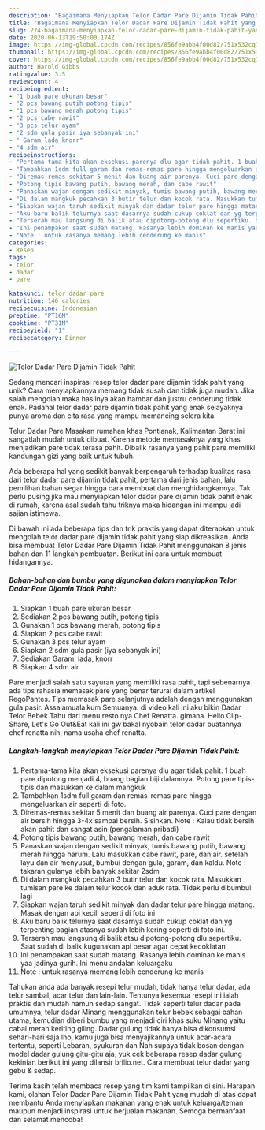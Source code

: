 ```yaml
---
description: "Bagaimana Menyiapkan Telor Dadar Pare Dijamin Tidak Pahit yang Sempurna"
title: "Bagaimana Menyiapkan Telor Dadar Pare Dijamin Tidak Pahit yang Sempurna"
slug: 274-bagaimana-menyiapkan-telor-dadar-pare-dijamin-tidak-pahit-yang-sempurna
date: 2020-06-13T19:50:00.174Z
image: https://img-global.cpcdn.com/recipes/856fe9abb4f00d82/751x532cq70/telor-dadar-pare-dijamin-tidak-pahit-foto-resep-utama.jpg
thumbnail: https://img-global.cpcdn.com/recipes/856fe9abb4f00d82/751x532cq70/telor-dadar-pare-dijamin-tidak-pahit-foto-resep-utama.jpg
cover: https://img-global.cpcdn.com/recipes/856fe9abb4f00d82/751x532cq70/telor-dadar-pare-dijamin-tidak-pahit-foto-resep-utama.jpg
author: Harold Gibbs
ratingvalue: 3.5
reviewcount: 4
recipeingredient:
- "1 buah pare ukuran besar"
- "2 pcs bawang putih potong tipis"
- "1 pcs bawang merah potong tipis"
- "2 pcs cabe rawit"
- "3 pcs telur ayam"
- "2 sdm gula pasir iya sebanyak ini"
- " Garam lada knorr"
- "4 sdm air"
recipeinstructions:
- "Pertama-tama kita akan eksekusi parenya dlu agar tidak pahit. 1 buah pare dipotong menjadi 4, buang bagian biji dalamnya. Potong pare tipis-tipis dan masukkan ke dalam mangkuk"
- "Tambahkan 1sdm full garam dan remas-remas pare hingga mengeluarkan air seperti di foto."
- "Diremas-remas sekitar 5 menit dan buang air parenya. Cuci pare dengan air bersih hingga 3-4x sampai bersih. Sisihkan. Note : Kalau tidak bersih akan pahit dan sangat asin (pengalaman pribadi)"
- "Potong tipis bawang putih, bawang merah, dan cabe rawit"
- "Panaskan wajan dengan sedikit minyak, tumis bawang putih, bawang merah hingga harum. Lalu masukkan cabe rawit, pare, dan air. setelah layu dan air menyusut, bumbui dengan gula, garam, dan kaldu. Note : takaran gulanya lebih banyak sekitar 2sdm"
- "Di dalam mangkuk pecahkan 3 butir telur dan kocok rata. Masukkan tumisan pare ke dalam telur kocok dan aduk rata. Tidak perlu dibumbui lagi"
- "Siapkan wajan taruh sedikit minyak dan dadar telur pare hingga matang. Masak dengan api kecill seperti di foto ini"
- "Aku baru balik telurnya saat dasarnya sudah cukup coklat dan yg terpenting bagian atasnya sudah lebih kering seperti di foto ini."
- "Terserah mau langsung di balik atau dipotong-potong dlu sepertiku. Saat sudah di balik kugunakan api besar agar cepat kecoklatan"
- "Ini penampakan saat sudah matang. Rasanya lebih dominan ke manis yaa jadinya gurih. Ini menu andalan keluargaku"
- "Note : untuk rasanya memang lebih cenderung ke manis"
categories:
- Resep
tags:
- telor
- dadar
- pare

katakunci: telor dadar pare 
nutrition: 146 calories
recipecuisine: Indonesian
preptime: "PT16M"
cooktime: "PT31M"
recipeyield: "1"
recipecategory: Dinner

---
```



![Telor Dadar Pare Dijamin Tidak Pahit](https://img-global.cpcdn.com/recipes/856fe9abb4f00d82/751x532cq70/telor-dadar-pare-dijamin-tidak-pahit-foto-resep-utama.jpg)

Sedang mencari inspirasi resep telor dadar pare dijamin tidak pahit yang unik? Cara menyiapkannya memang tidak susah dan tidak juga mudah. Jika salah mengolah maka hasilnya akan hambar dan justru cenderung tidak enak. Padahal telor dadar pare dijamin tidak pahit yang enak selayaknya punya aroma dan cita rasa yang mampu memancing selera kita.

Telur Dadar Pare Masakan rumahan khas Pontianak, Kalimantan Barat ini sangatlah mudah untuk dibuat. Karena metode memasaknya yang khas menjadikan pare tidak terasa pahit. Dibalik rasanya yang pahit pare memiliki kandungan gizi yang baik untuk tubuh.

Ada beberapa hal yang sedikit banyak berpengaruh terhadap kualitas rasa dari telor dadar pare dijamin tidak pahit, pertama dari jenis bahan, lalu pemilihan bahan segar hingga cara membuat dan menghidangkannya. Tak perlu pusing jika mau menyiapkan telor dadar pare dijamin tidak pahit enak di rumah, karena asal sudah tahu triknya maka hidangan ini mampu jadi sajian istimewa.


Di bawah ini ada beberapa tips dan trik praktis yang dapat diterapkan untuk mengolah telor dadar pare dijamin tidak pahit yang siap dikreasikan. Anda bisa membuat Telor Dadar Pare Dijamin Tidak Pahit menggunakan 8 jenis bahan dan 11 langkah pembuatan. Berikut ini cara untuk membuat hidangannya.

<!--inarticleads1-->

##### Bahan-bahan dan bumbu yang digunakan dalam menyiapkan Telor Dadar Pare Dijamin Tidak Pahit:

1. Siapkan 1 buah pare ukuran besar
1. Sediakan 2 pcs bawang putih, potong tipis
1. Gunakan 1 pcs bawang merah, potong tipis
1. Siapkan 2 pcs cabe rawit
1. Gunakan 3 pcs telur ayam
1. Siapkan 2 sdm gula pasir (iya sebanyak ini)
1. Sediakan  Garam, lada, knorr
1. Siapkan 4 sdm air


Pare menjadi salah satu sayuran yang memiliki rasa pahit, tapi sebenarnya ada tips rahasia memasak pare yang benar terurai dalam artikel RegoPantes. Tips memasak pare selanjutnya adalah dengan menggunakan gula pasir. Assalamualaikum Semuanya. di video kali ini aku bikin Dadar Telor Bebek Tahu dari menu resto nya Chef Renatta. gimana. Hello Clip-Share, Let&#39;s Go Out&amp;Eat kali ini gw bakal nyobain telor dadar buatannya chef renatta nih, nama usaha chef renatta. 

<!--inarticleads2-->

##### Langkah-langkah menyiapkan Telor Dadar Pare Dijamin Tidak Pahit:

1. Pertama-tama kita akan eksekusi parenya dlu agar tidak pahit. 1 buah pare dipotong menjadi 4, buang bagian biji dalamnya. Potong pare tipis-tipis dan masukkan ke dalam mangkuk
1. Tambahkan 1sdm full garam dan remas-remas pare hingga mengeluarkan air seperti di foto.
1. Diremas-remas sekitar 5 menit dan buang air parenya. Cuci pare dengan air bersih hingga 3-4x sampai bersih. Sisihkan. Note : Kalau tidak bersih akan pahit dan sangat asin (pengalaman pribadi)
1. Potong tipis bawang putih, bawang merah, dan cabe rawit
1. Panaskan wajan dengan sedikit minyak, tumis bawang putih, bawang merah hingga harum. Lalu masukkan cabe rawit, pare, dan air. setelah layu dan air menyusut, bumbui dengan gula, garam, dan kaldu. Note : takaran gulanya lebih banyak sekitar 2sdm
1. Di dalam mangkuk pecahkan 3 butir telur dan kocok rata. Masukkan tumisan pare ke dalam telur kocok dan aduk rata. Tidak perlu dibumbui lagi
1. Siapkan wajan taruh sedikit minyak dan dadar telur pare hingga matang. Masak dengan api kecill seperti di foto ini
1. Aku baru balik telurnya saat dasarnya sudah cukup coklat dan yg terpenting bagian atasnya sudah lebih kering seperti di foto ini.
1. Terserah mau langsung di balik atau dipotong-potong dlu sepertiku. Saat sudah di balik kugunakan api besar agar cepat kecoklatan
1. Ini penampakan saat sudah matang. Rasanya lebih dominan ke manis yaa jadinya gurih. Ini menu andalan keluargaku
1. Note : untuk rasanya memang lebih cenderung ke manis


Tahukan anda ada banyak resepi telur mudah, tidak hanya telur dadar, ada telur sambal, acar telur dan lain-lain. Tentunya kesemua resepi ini ialah praktis dan mudah namun sedap sangat. Tidak seperti telur dadar pada umumnya, telur dadar Minang menggunakan telur bebek sebagai bahan utama, kemudian diberi bumbu yang menjadi ciri khas suku Minang yaitu cabai merah keriting giling. Dadar gulung tidak hanya bisa dikonsumsi sehari-hari saja lho, kamu juga bisa menyajikannya untuk acar-acara tertentu, seperti Lebaran, syukuran dan Nah supaya tidak bosan dengan model dadar gulung gitu-gitu aja, yuk cek beberapa resep dadar gulung kekinian berikut ini yang dilansir brilio.net. Cara membuat telur dadar yang gebu &amp; sedap. 

Terima kasih telah membaca resep yang tim kami tampilkan di sini. Harapan kami, olahan Telor Dadar Pare Dijamin Tidak Pahit yang mudah di atas dapat membantu Anda menyiapkan makanan yang enak untuk keluarga/teman maupun menjadi inspirasi untuk berjualan makanan. Semoga bermanfaat dan selamat mencoba!
